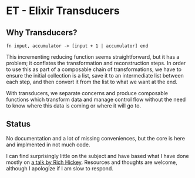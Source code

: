 ET - Elixir Transducers
=======================

## Why Transducers?

    fn input, accumulator -> [input + 1 | accumulator] end

This incrementing reducing function seems straightforward, but it has a problem; it conflates the transformation and reconstruction steps. In order to use this as part of a composable chain of transformations, we have to ensure the initial collection is a list, save it to an intermediate list between each step, and then convert it from the list to what we want at the end.

With transducers, we separate concerns and produce composable functions which transform data and manage control flow without the need to know where this data is coming or where it will go to.

## Status

No documentation and a lot of missing conveniences, but the core is here and implmented in not much code.

I can find surprisingly little on the subject and have based what I have done mostly on [a talk by Rich Hickey](https://www.youtube.com/watch?v=6mTbuzafcII). Resources and thoughts are welcome, although I apologize if I am slow to respond.
